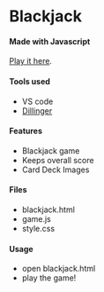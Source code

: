 # Blackjack
#### Made with Javascript

[Play it here](https://sherbo-blackjack.herokuapp.com/).

#### Tools used
- VS code
- [Dillinger](https://dillinger.io/)

#### Features
- Blackjack game
- Keeps overall score
- Card Deck Images

#### Files
- blackjack.html
- game.js
- style.css

#### Usage
* open blackjack.html
* play the game!
